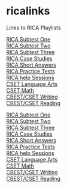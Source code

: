 # ricalinks
Links to RICA Playlists

[RICA Subtest One](https://youtube.com/playlist?list=PLqtE950p5U00ZOQNBrwHZiQ8nNMh0jh2l)<br />
[RICA Subtest Two](https://youtube.com/playlist?list=PLqtE950p5U014dxGmGn9_TyWsI38OjOYA)<br />
[RICA Subtest Three](https://youtube.com/playlist?list=PLqtE950p5U01iuPxWmnotSGvASQ889_0f)<br />
[RICA Case Studies](https://youtube.com/playlist?list=PLqtE950p5U021f4sfABXQpi26ZNuWuAqH)<br />
[RICA Short Answers](https://youtube.com/playlist?list=PLqtE950p5U00JkXFbzUkloBHtFeMCT7KW)<br />
[RICA Practice Tests](https://youtube.com/playlist?list=PLqtE950p5U03B3etj5iih1xl3XsakvXCm)<br />
[RICA help Sessions](https://youtube.com/playlist?list=PLqtE950p5U0300YlAeGC4-MORy4I1bClT)<br />
[CSET Language Arts](https://www.youtube.com/playlist?list=PLqtE950p5U03rxVdHKL67uEw2QUq6NMbI)<br />
[CSET Math](https://youtube.com/playlist?list=PLqtE950p5U00ffRyIrytww81ZEC4veY66)<br />
[CBEST/CSET Writing](https://www.youtube.com/playlist?list=PL54CA0C8AF85F2857)<br />
[CBEST/CSET Reading](https://www.youtube.com/playlist?list=PL54CA0C8AF85F2857)

<a href="https://youtube.com/playlist?list=PLqtE950p5U00ZOQNBrwHZiQ8nNMh0jh2l" target="_blank">RICA Subtest One</a>
<br />
<a href="https://youtube.com/playlist?list=PLqtE950p5U014dxGmGn9_TyWsI38OjOYA" target="_blank">RICA Subtest Two</a><br />
<a href="https://youtube.com/playlist?list=PLqtE950p5U01iuPxWmnotSGvASQ889_0f" target="_blank">RICA Subtest Three</a><br />
<a href="https://youtube.com/playlist?list=PLqtE950p5U021f4sfABXQpi26ZNuWuAqH" target="_blank">RICA Case Studies</a><br />
<a href="https://youtube.com/playlist?list=PLqtE950p5U00JkXFbzUkloBHtFeMCT7KW" target="_blank">RICA Short Answers</a><br />
<a href="https://youtube.com/playlist?list=PLqtE950p5U03B3etj5iih1xl3XsakvXCm" target="_blank">RICA Practice Tests</a><br />
<a href="https://youtube.com/playlist?list=PLqtE950p5U0300YlAeGC4-MORy4I1bClT" target="_blank">RICA help Sessions</a><br />
<a href="https://www.youtube.com/playlist?list=PLqtE950p5U03rxVdHKL67uEw2QUq6NMbI" target="_blank">CSET Language Arts</a><br />
<a href="https://youtube.com/playlist?list=PLqtE950p5U00ffRyIrytww81ZEC4veY66" target="_blank">CSET Math</a><br />
<a href="https://www.youtube.com/playlist?list=PL54CA0C8AF85F2857" target="_blank">CBEST/CSET Writing</a><br />
<a href="https://www.youtube.com/playlist?list=PL54CA0C8AF85F2857" target="_blank">CBEST/CSET Reading</a><br />


